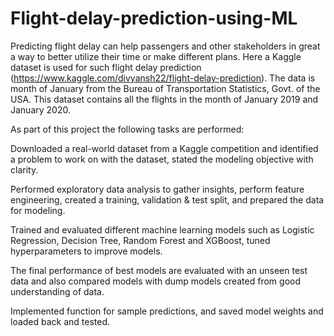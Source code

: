 # Flight-delay-prediction-using-ML
Predicting flight delay can help passengers and other stakeholders in great a way to better utilize their time or make different plans. Here a Kaggle dataset is used for such flight delay prediction (https://www.kaggle.com/divyansh22/flight-delay-prediction). The data is month of January from the Bureau of Transportation Statistics, Govt. of the USA. This dataset contains all the flights in the month of January 2019 and January 2020.

As part of this project the following tasks are performed:

Downloaded a real-world dataset from a Kaggle competition and identified a problem to work on with the dataset, stated the modeling objective with clarity.

Performed exploratory data analysis to gather insights, perform feature engineering, created a training, validation & test split, and prepared the data for modeling.

Trained and evaluated different machine learning models such as Logistic Regression, Decision Tree, Random Forest and XGBoost, tuned hyperparameters to improve models.

The final performance of best models are evaluated with an unseen test data and also compared models with dump models created from good understanding of data.

Implemented function for sample predictions, and saved model weights and loaded back and tested.
